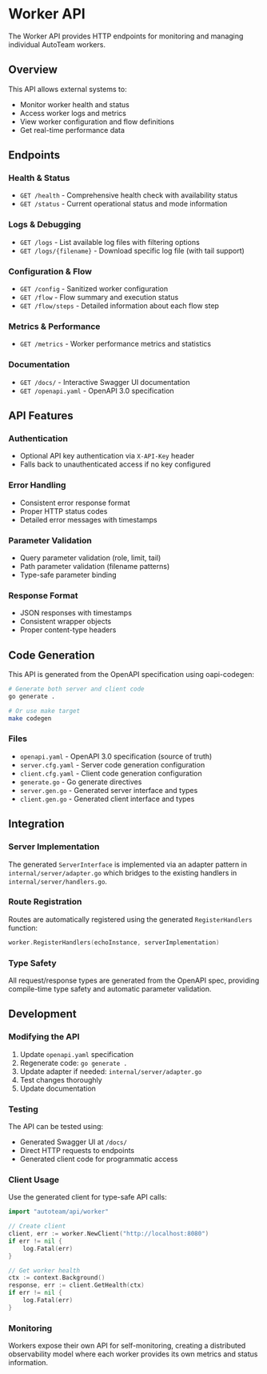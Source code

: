# Worker API

The Worker API provides HTTP endpoints for monitoring and managing individual AutoTeam workers.

## Overview

This API allows external systems to:
- Monitor worker health and status
- Access worker logs and metrics  
- View worker configuration and flow definitions
- Get real-time performance data

## Endpoints

### Health & Status
- `GET /health` - Comprehensive health check with availability status
- `GET /status` - Current operational status and mode information

### Logs & Debugging  
- `GET /logs` - List available log files with filtering options
- `GET /logs/{filename}` - Download specific log file (with tail support)

### Configuration & Flow
- `GET /config` - Sanitized worker configuration
- `GET /flow` - Flow summary and execution status  
- `GET /flow/steps` - Detailed information about each flow step

### Metrics & Performance
- `GET /metrics` - Worker performance metrics and statistics

### Documentation
- `GET /docs/` - Interactive Swagger UI documentation
- `GET /openapi.yaml` - OpenAPI 3.0 specification

## API Features

### Authentication
- Optional API key authentication via `X-API-Key` header
- Falls back to unauthenticated access if no key configured

### Error Handling
- Consistent error response format
- Proper HTTP status codes
- Detailed error messages with timestamps

### Parameter Validation
- Query parameter validation (role, limit, tail)
- Path parameter validation (filename patterns)
- Type-safe parameter binding

### Response Format
- JSON responses with timestamps
- Consistent wrapper objects
- Proper content-type headers

## Code Generation

This API is generated from the OpenAPI specification using oapi-codegen:

```bash
# Generate both server and client code
go generate .

# Or use make target
make codegen
```

### Files

- `openapi.yaml` - OpenAPI 3.0 specification (source of truth)
- `server.cfg.yaml` - Server code generation configuration
- `client.cfg.yaml` - Client code generation configuration
- `generate.go` - Go generate directives  
- `server.gen.go` - Generated server interface and types
- `client.gen.go` - Generated client interface and types

## Integration

### Server Implementation
The generated `ServerInterface` is implemented via an adapter pattern in `internal/server/adapter.go` which bridges to the existing handlers in `internal/server/handlers.go`.

### Route Registration
Routes are automatically registered using the generated `RegisterHandlers` function:

```go
worker.RegisterHandlers(echoInstance, serverImplementation)
```

### Type Safety
All request/response types are generated from the OpenAPI spec, providing compile-time type safety and automatic parameter validation.

## Development

### Modifying the API

1. Update `openapi.yaml` specification
2. Regenerate code: `go generate .`  
3. Update adapter if needed: `internal/server/adapter.go`
4. Test changes thoroughly
5. Update documentation

### Testing

The API can be tested using:
- Generated Swagger UI at `/docs/`  
- Direct HTTP requests to endpoints
- Generated client code for programmatic access

### Client Usage

Use the generated client for type-safe API calls:

```go
import "autoteam/api/worker"

// Create client
client, err := worker.NewClient("http://localhost:8080")
if err != nil {
    log.Fatal(err)
}

// Get worker health
ctx := context.Background()
response, err := client.GetHealth(ctx)
if err != nil {
    log.Fatal(err)
}
```

### Monitoring

Workers expose their own API for self-monitoring, creating a distributed observability model where each worker provides its own metrics and status information.